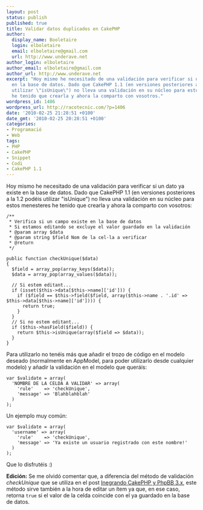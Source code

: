 ```yaml
---
layout: post
status: publish
published: true
title: Validar datos duplicados en CakePHP
author:
  display_name: Booletaire
  login: elboletaire
  email: elboletaire@gmail.com
  url: http://www.underave.net
author_login: elboletaire
author_email: elboletaire@gmail.com
author_url: http://www.underave.net
excerpt: "Hoy mismo he necesitado de una validación para verificar si un dato ya existe
  en la base de datos. Dado que CakePHP 1.1 (en versiones posteriores a la 1.2 podéis
  utilizar \"isUnique\") no lleva una validación en su núcleo para estos menesteres
  he tenido que crearla y ahora la comparto con vosotros."
wordpress_id: 1406
wordpress_url: http://racotecnic.com/?p=1406
date: '2010-02-25 21:28:51 +0100'
date_gmt: '2010-02-25 20:28:51 +0100'
categories:
- Programació
- Web
tags:
- PHP
- CakePHP
- Snippet
- Codi
- CakePHP 1.1
---
```


Hoy mismo he necesitado de una validación para verificar si un dato ya existe en la base de datos. Dado que CakePHP 1.1 (en versiones posteriores a la 1.2 podéis utilizar "isUnique") no lleva una validación en su núcleo para estos menesteres he tenido que crearla y ahora la comparto con vosotros:

~~~php?start_inline=1
/**
 * Verifica si un campo existe en la base de datos
 * Si estamos editando se excluye el valor guardado en la validación
 * @param array $data
 * @param string $field Nom de la cel·la a verificar
 * @return
 */

public function checkUnique($data)
{
  $field = array_pop(array_keys($data));
  $data = array_pop(array_values($data));

  // Si estem editant...
  if (isset($this->data[$this->name]['id'])) {
    if ($field == $this->field($field, array($this->name . '.id' => $this->data[$this->name]['id']))) {
      return true;
    }
  }
  // Si no estem editant...
  if ($this->hasField($field)) {
    return $this->isUnique(array($field => $data));
  }
}
~~~

<a id="more"></a><a id="more-1406"></a>

Para utilizarlo no tenéis más que añadir el trozo de código en el modelo deseado (normalmente en AppModel, para poder utilizarlo desde cualquier modelo) y añadir la validación en el modelo que queráis:

~~~php?start_inline=1
var $validate = array(
  'NOMBRE DE LA CELDA A VALIDAR' => array(
    'rule'    => 'checkUnique',
    'message' => 'Blahblahblah'
  )
);
~~~

Un ejemplo muy común:

~~~php?start_inline=1
var $validate = array(
  'username' => array(
    'rule'    => 'checkUnique',
    'message' => 'Ya existe un usuario registrado con este nombre!'
  )
);
~~~

Que lo disfrutéis :)

**Edición:** Se me olvidó comentar que, a diferencia del método de validación <em>checkUnique</em> que se utiliza en el post <a href="http://www.racotecnic.com/2010/01/integrando-cakephp-y-phpbb-3-x/">Inegrando CakePHP y PhpBB 3.x</a>, este método sirve también a la hora de editar un ítem ya que, en ese caso, retorna `true` si el valor de la celda coincide con el ya guardado en la base de datos.
